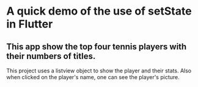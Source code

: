 # A quick demo of the use of setState in Flutter

## This app show the top four tennis players with their numbers of titles.

This project uses a listview object to show the player and their stats. Also when clicked on the player's name, one can see the player's picture.
